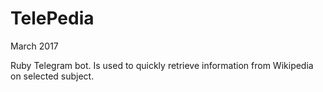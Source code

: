 # TelePedia

March 2017

Ruby Telegram bot. Is used to quickly retrieve information from Wikipedia on selected subject.
